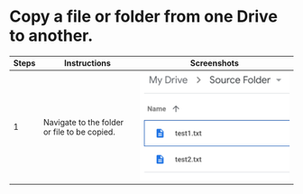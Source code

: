 # Copy a file or folder from one Drive to another.

|Steps|Instructions|Screenshots|
|-----|------------|-----------|
|1|Navigate to the folder or file to be copied.|![](DocumentationScreenshots/driveSourceFolder.png)|


